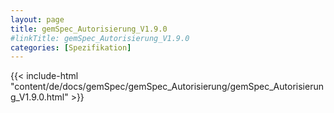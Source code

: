 ```yaml
---
layout: page
title: gemSpec_Autorisierung_V1.9.0
#linkTitle: gemSpec_Autorisierung_V1.9.0
categories: [Spezifikation]
---
```

{{< include-html "content/de/docs/gemSpec/gemSpec_Autorisierung/gemSpec_Autorisierung_V1.9.0.html" >}}